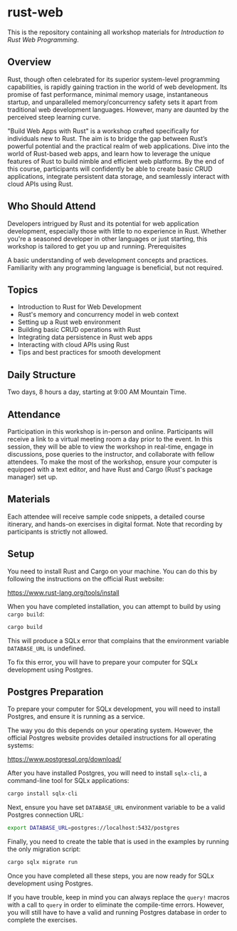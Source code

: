 # rust-web

This is the repository containing all workshop materials for _Introduction to Rust Web Programming_.

## Overview

Rust, though often celebrated for its superior system-level programming capabilities, is rapidly gaining traction in the world of web development. Its promise of fast performance, minimal memory usage, instantaneous startup, and unparalleled memory/concurrency safety sets it apart from traditional web development languages. However, many are daunted by the perceived steep learning curve.

"Build Web Apps with Rust" is a workshop crafted specifically for individuals new to Rust. The aim is to bridge the gap between Rust’s powerful potential and the practical realm of web applications. Dive into the world of Rust-based web apps, and learn how to leverage the unique features of Rust to build nimble and efficient web platforms. By the end of this course, participants will confidently be able to create basic CRUD applications, integrate persistent data storage, and seamlessly interact with cloud APIs using Rust.

## Who Should Attend

Developers intrigued by Rust and its potential for web application development, especially those with little to no experience in Rust. Whether you're a seasoned developer in other languages or just starting, this workshop is tailored to get you up and running.
Prerequisites

A basic understanding of web development concepts and practices. Familiarity with any programming language is beneficial, but not required.

## Topics

 - Introduction to Rust for Web Development
 - Rust's memory and concurrency model in web context
 - Setting up a Rust web environment
 - Building basic CRUD operations with Rust
 - Integrating data persistence in Rust web apps
 - Interacting with cloud APIs using Rust
 - Tips and best practices for smooth development

## Daily Structure

Two days, 8 hours a day, starting at 9:00 AM Mountain Time.

## Attendance

Participation in this workshop is in-person and online. Participants will receive a link to a virtual meeting room a day prior to the event. In this session, they will be able to view the workshop in real-time, engage in discussions, pose queries to the instructor, and collaborate with fellow attendees. To make the most of the workshop, ensure your computer is equipped with a text editor, and have Rust and Cargo (Rust's package manager) set up.

## Materials

Each attendee will receive sample code snippets, a detailed course itinerary, and hands-on exercises in digital format. Note that recording by participants is strictly not allowed.

## Setup

You need to install Rust and Cargo on your machine. You can do this by following the instructions on the official Rust website: 

https://www.rust-lang.org/tools/install

When you have completed installation, you can attempt to build by using `cargo build`:

```bash
cargo build
```

This will produce a SQLx error that complains that the environment variable `DATABASE_URL` is undefined.

To fix this error, you will have to prepare your computer for SQLx development using Postgres.

## Postgres Preparation

To prepare your computer for SQLx development, you will need to install Postgres, and ensure it is running as a service.

The way you do this depends on your operating system. However, the official Postgres website provides detailed instructions for all operating systems:

https://www.postgresql.org/download/

After you have installed Postgres, you will need to install `sqlx-cli`, a command-line tool for SQLx applications:

```bash
cargo install sqlx-cli
```

Next, ensure you have set `DATABASE_URL` environment variable to be a valid Postgres connection URL:

```bash
export DATABASE_URL=postgres://localhost:5432/postgres
```

Finally, you need to create the table that is used in the examples by running the only migration script:

```bash
cargo sqlx migrate run
```

Once you have completed all these steps, you are now ready for SQLx development using Postgres.

If you have trouble, keep in mind you can always replace the `query!` macros with a call to 
`query` in order to eliminate the compile-time errors. However, you will still have to have a 
valid and running Postgres database in order to complete the exercises.